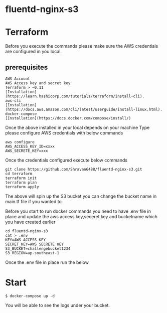 # fluentd-nginx-s3

# Terraform
Before you execute the commands please make sure the AWS credentials are configured in you local.
## prerequisites 
```
AWS Account
AWS Access key and secret key
Terraform > ~0.11 
[Installation] (https://learn.hashicorp.com/tutorials/terraform/install-cli).
aws-cli 
[Installation](https://docs.aws.amazon.com/cli/latest/userguide/install-linux.html).
docker-compose
[Installation](https://docs.docker.com/compose/install/)
```
Once the above installed in your local depends on your machine Type please configure AWS credentials with below commands
```
aws configure
AWS_ACCESS_KEY_ID=xxxx
AWS_SECRETE_KEY=xxx
```
Once the credentials configured execute below commands

```
git clone https://github.com/Shravan6488/fluentd-nginx-s3.git
cd terraform
terraform init
terraform plan
terraform apply
```
The above will spin up the S3 bucket you can change the bucket name in main.tf file if you wanted to

Before you start to run docker commands you need to have .env file in place and update the aws access key,seceret key and bucketname which you have created earlier
```
cd fluentd-nginx-s3
cat > .env
KEY=AWS ACCESS KEY
SECRET_KEY=AWS SECRETE KEY
S3_BUCKET=challengebucket1234
S3_REGION=ap-southeast-1
```
Once the .env file in place run the below
# Start

```
$ docker-compose up -d
```


You will be able to see the logs under your bucket.
